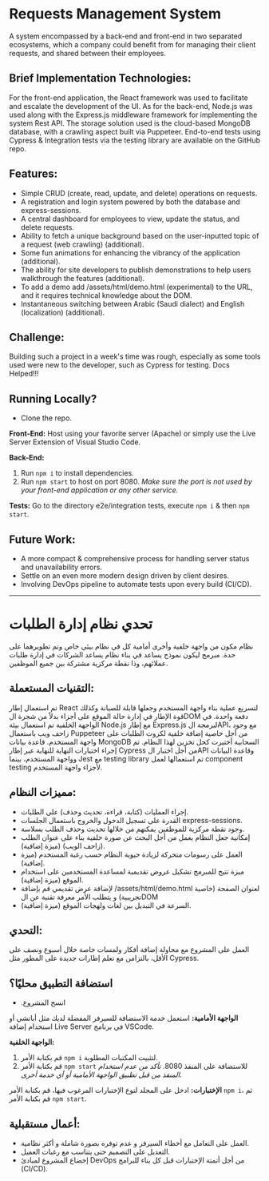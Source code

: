 # Requests Management System

A system encompassed by a back-end and front-end in two separated ecosystems, which a company could benefit from for managing their client requests, and shared between their employees.

## Brief Implementation Technologies:

For the front-end application, the React framework was used to facilitate and escalate the development of the UI. As for the back-end, Node.js was used along with the Express.js middleware framework for implementing the system Rest API. The storage solution used is the cloud-based MongoDB database, with a crawling aspect built via Puppeteer. End-to-end tests using Cypress & Integration tests via the testing library are available on the GitHub repo.

## Features:

- Simple CRUD (create, read, update, and delete) operations on requests.
- A registration and login system powered by both the database and express-sessions.
- A central dashboard for employees to view, update the status, and delete requests.
- Ability to fetch a unique background based on the user-inputted topic of a request (web crawling) (additional).
- Some fun animations for enhancing the vibrancy of the application (additional).
- The ability for site developers to publish demonstrations to help users walkthrough the features (additional).
- To add a demo add /assets/html/demo.html (experimental) to the URL, and it requires technical knowledge about the DOM.
- Instantaneous switching between Arabic (Saudi dialect) and English (localization) (additional).

## Challenge:

Building such a project in a week's time was rough, especially as some tools used were new to the developer, such as Cypress for testing. Docs Helped!!!

## Running Locally?
- Clone the repo.

**Front-End:**
Host using your favorite server (Apache) or simply use the Live Server Extension of Visual Studio Code.

**Back-End:**
1. Run `npm i` to install dependencies.
2. Run `npm start` to host on port 8080.
   *Make sure the port is not used by your front-end application or any other service.*

**Tests:**
Go to the directory e2e/integration tests, execute `npm i` & then `npm start`. 

## Future Work:

- A more compact & comprehensive process for handling server status and unavailability errors.
- Settle on an even more modern design driven by client desires.
- Involving DevOps pipeline to automate tests upon every build (CI/CD).

---

# تحدي نظام إدارة الطلبات

نظام مكون من واجهة خلفية وأخرى أمامية كل في نظام بيئي خاص وتم تطويرهما على حدة. مبرمج ليكون نموذج يساعد في بناء نظام يساعد الشركات في إدارة طلبات عملائهم، وذا نقطة مركزية مشتركة بين جميع الموظفين.

## التقنيات المستعملة:

تم استعمال إطار React لتسريع عملية بناء واجهة المستخدم وجعلها قابلة للصيانة وكذلك قوة الإطار في إدارة حالة الموقع على أجزاء بدلاً من شجرة الDOM دفعة واحدة. في الواجهة الخلفية تم استعمال بيئة Node.js مع إطار Express.js لبرمجة الAPI، مع وجود زاحف ويب باستعمال Puppeteer من أجل خاصية إضافة خلفية لكروت الطلبات على واجهة المستخدم. قاعدة بيانات MongoDB السحابية أختيرت كحل تخزين لهذا النظام. تم إجراء اختبارات النهاية للنهاية عبر إطار Cypress من أجل اختبار الAPI وقاعدة البيانات وواجهة المستخدم، بينما Jest مع testing library تم استعمالها لعمل component testing لأجزاء واجهة المستخدم.

## مميزات النظام:

- إجراء العمليات (كتابة، قراءة، تحديث وحذف) على الطلبات.
- القدرة على تسجيل الدخول والخروج باستعمال الجلسات express-sessions.
- وجود نقطة مركزية للموظفين يمكنهم من خلالها تحديث وحذف الطلب بسلاسة.
- إمكانية جعل النظام يعمل من أجل البحث عن صورة خلفية بناء على عنوان الطلب (زاحف الويب) (ميزة إضافية).
- العمل على رسومات متحركة لزيادة حيوية النظام حسب رغبة المستخدم (ميزة إضافية).
- ميزة تتيح للمبرمج تشكيل عروض تقديمية لمساعدة المستخدمين على استخدام الموقع (ميزة إضافية).
- لإضافة عرض تقديمي قم بإضافة /assets/html/demo.html لعنوان الصفحة (خاصية تجريبية) و يتطلب الأمر معرفة تقنية عن الDOM
- السرعة في التبديل بين لغات ولهجات الموقع (ميزة إضافية).

## التحدي:

العمل على المشروع مع محاولة إضافة أفكار ولمسات خاصة خلال أسبوع ونصف على الأقل، بالتزامن مع تعلم إطارات جديدة على المطور مثل Cypress.

## استضافة التطبيق محليًا؟
- .انسح المشروع

**الواجهة الأمامية:**
استعمل خدمة الاستضافة للسيرفر المفضلة لديك مثل أباتشي أو استخدام إضافة Live Server في برنامج VSCode.

**الواجهة الخلفية:**
1. قم بكتابة الأمر `npm i` لتثبيت المكتبات المطلوبة.
2. قم بكتابة الأمر `npm start` للاستضافة على المنفذ 8080.
   *تأكد من عدم استخدام المنفذ من قبل تطبيق الواجهة الأمامية أو أي خدمة أخرى.*

**الإختبارات:**
ادخل على المجلد لنوع الإختبارات المرغوب فيها، قم بكتابة الأمر `npm i`، ثم قم بكتابة الأمر `npm start`.

## أعمال مستقبلية:

- العمل على التعامل مع أخطاء السيرفر و عدم توفره بصورة شاملة و أكثر نظامية.
- التعديل على التصميم حتى يتناسب مع رغبات العميل.
- إخضاع المشروع لمبادئ DevOps من أجل أتمتة الإختبارات قبل كل بناء للبرامج (CI/CD).
